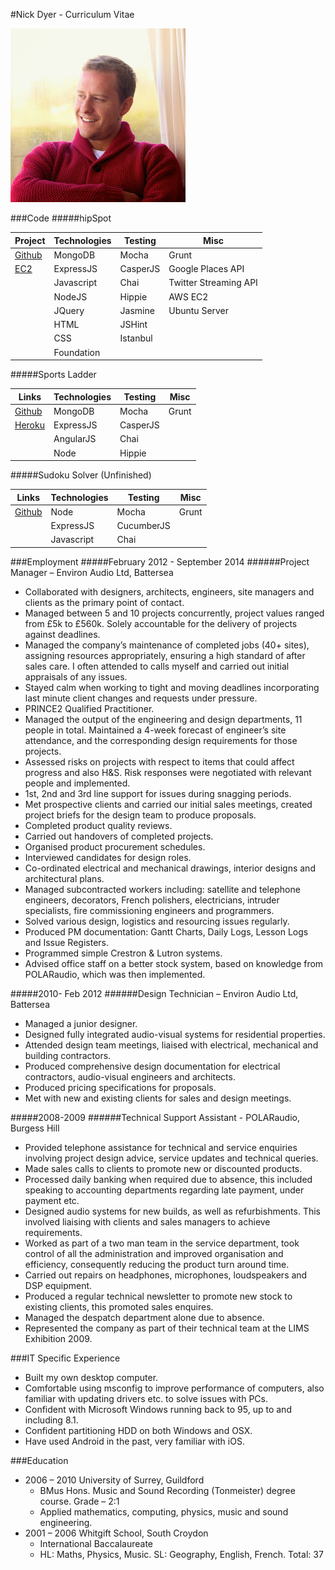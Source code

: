 #Nick Dyer - Curriculum Vitae

![alt text](images/photo.jpg
"Nick Dyer")

###Code
#####hipSpot

| Project                                     | Technologies | Testing  | Misc                  |
|---------------------------------------------|--------------|----------|-----------------------|
| [Github](https://github.com/ejbyne/hipspot) | MongoDB      | Mocha    | Grunt                 |
| [EC2](http://hipspot.uk/)                   | ExpressJS    | CasperJS | Google Places API     |
|                                             | Javascript   | Chai     | Twitter Streaming API |
|                                             | NodeJS       | Hippie   | AWS EC2               |
|                                             | JQuery       | Jasmine  | Ubuntu Server         |
|                                             | HTML         | JSHint   |                       |
|                                             | CSS          | Istanbul |                       |
|                                             | Foundation   |          |                       |


#####Sports Ladder

| Links                                               | Technologies  | Testing   |Misc  |
|---------------------------------------------------  |-------------- |---------- |------|
| [Github](https://github.com/ralake/sports_ladder)   | MongoDB       | Mocha     |Grunt |
| [Heroku](http://sportsladder.herokuapp.com/)        | ExpressJS     | CasperJS  |      |
|                                                     | AngularJS     | Chai      |      |
|                                                     | Node          | Hippie    |      |

#####Sudoku Solver (Unfinished)

| Links                                                    | Technologies  | Testing     |Misc  |
|--------------------------------------------------------  |-------------- |------------ |------|
| [Github](https://github.com/nickbdyer/Sudoku-Challenge)  | Node          | Mocha       |Grunt |
|                                                          | ExpressJS     | CucumberJS  |      |
|                                                          | Javascript    | Chai        |      |


###Employment
#####February 2012 - September 2014
######Project Manager – Environ Audio Ltd,  Battersea
- Collaborated with  designers,  architects,  engineers,   site  managers  and clients as  the  primary point of  contact. 
- Managed between  5   and   10 projects  concurrently, project  values ranged  from  £5k   to £560k. Solely accountable   for the delivery  of projects  against deadlines.  
- Managed the company’s maintenance of completed jobs (40+  sites), assigning resources  appropriately,   ensuring  a   high  standard  of after  sales  care.   I   often   attended  to  calls   myself  and carried out initial appraisals  of any issues. 
- Stayed   calm  when  working   to  tight and   moving deadlines  incorporating   last  minute  client changes and requests  under pressure. 
- PRINCE2 Qualified Practitioner.
- Managed  the   output  of  the   engineering   and  design   departments,  11 people   in  total. Maintained   a   4-week  forecast  of  engineer’s  site attendance,  and   the   corresponding   design requirements  for those projects. 
- Assessed   risks   on  projects  with  respect   to  items  that   could   affect  progress  and   also  H&S.  Risk responses were negotiated  with  relevant  people and implemented.  
- 1st,   2nd and   3rd line  support   for   issues  during snagging  periods.  
- Met  prospective   clients   and   carried   our   initial  sales  meetings,   created project   briefs for  the  design team to  produce proposals.  
- Completed product quality reviews.  
- Carried out handovers of  completed projects.
- Organised product procurement schedules.  
- Interviewed candidates  for design  roles.
- Co-ordinated  electrical  and mechanical  drawings, 
interior  designs and architectural plans.  
- Managed  subcontracted   workers   including: satellite  and   telephone   engineers,  decorators,  French  polishers,  electricians, intruder  specialists,  fire  commissioning engineers and programmers.  
- Solved   various   design,   logistics   and   resourcing issues  regularly.  
- Produced PM documentation:  Gantt Charts, Daily Logs, Lesson  Logs  and Issue Registers.  
- Programmed  simple  Crestron  & Lutron  systems.
- Advised  office  staff   on  a   better  stock   system,  based  on  knowledge   from  POLARaudio,   which  was then  implemented.  

#####2010- Feb 2012
######Design  Technician  – Environ Audio Ltd,  Battersea

  - Managed a junior  designer. 
  - Designed  fully integrated  audio-visual  systems for   residential properties.
  - Attended   design  team  meetings,   liaised   with   electrical, mechanical  and building  contractors.    
  - Produced   comprehensive   design  documentation for  electrical  contractors,  audio-visual  engineers and architects. 
  - Produced  pricing specifications  for proposals.  
  - Met  with  new   and   existing  clients   for   sales   and design  meetings. 

#####2008-2009
######Technical Support Assistant - POLARaudio, Burgess Hill

  - Provided   telephone   assistance  for   technical   and  service enquiries involving  project   design advice, service updates and technical queries.   
  - Made   sales   calls   to  clients   to  promote   new   or discounted  products.
  - Processed  daily   banking   when  required  due   to   absence,   this  included  speaking  to  accounting departments  regarding   late  payment,  under payment etc.
  - Designed  audio systems for new builds, as  well  as refurbishments. This  involved  liaising  with  clients and sales managers  to  achieve requirements. 
  - Worked  as  part  of  a two man team  in  the service department,  took  control   of  all the administration   and   improved organisation   and  efficiency,  consequently  reducing  the   product turn  around  time. 
  - Carried out repairs on  headphones, microphones, loudspeakers  and DSP equipment.  
  - Produced   a   regular   technical   newsletter  to promote  new   stock   to  existing  clients,  this promoted  sales enquires. 
  - Managed the despatch  department  alone due to absence.  
  - Represented  the   company   as  part  of  their technical team  at  the LIMS  Exhibition  2009. 
  
###IT Specific Experience
  - Built my  own desktop computer.  
  - Comfortable  using   msconfig to   improve   performance   of
  computers,  also  familiar  with  updating  drivers   etc.  to 
  solve issues  with  PCs.
  - Confident with  Microsoft Windows running back  to  95, up  to
  and including 8.1.  
  - Confident partitioning  HDD on  both  Windows and OSX.  
  - Have  used  Android in the past, very  familiar  with  iOS.

###Education
  - 2006  – 2010    University of Surrey, Guildford  
     - BMus  Hons. Music and Sound Recording (Tonmeister)  degree course. Grade – 2:1
     - Applied mathematics,  computing,  physics,  music and sound engineering.
  - 2001  – 2006 Whitgift School, South Croydon 
    - International Baccalaureate 
    - HL: Maths,  Physics, Music.  SL: Geography,  English,  French. Total:  37



